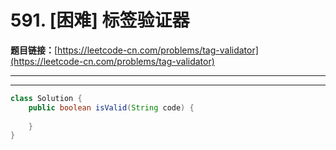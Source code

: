 # 591. [困难] 标签验证器

**题目链接：**[https://leetcode-cn.com/problems/tag-validator](https://leetcode-cn.com/problems/tag-validator)

---

<Cards card="leetcode_591_tag-validator"></Cards>

---

```java
class Solution {
    public boolean isValid(String code) {
        
    }
}
```